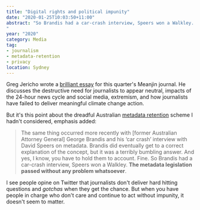 ```yaml
---
title: "Digital rights and political impunity"
date: "2020-01-25T10:03:50+11:00"
abstract: "So Brandis had a car-crash interview, Speers won a Walkley. The metadata legislation passed without any problem whatsoever.
"
year: "2020"
category: Media
tag:
- journalism
- metadata-retention
- privacy
location: Sydney
---
```

Greg Jericho wrote a [brilliant essay](https://meanjin.com.au/essays/the-trouble-with-journalism/) for this quarter's Meanjin journal. He discusses the destructive need for journalists to appear neutral, impacts of the 24-hour news cycle and social media, extremism, and how journalists have failed to deliver meaningful climate change action.

But it's this point about the dreadful Australian [metadata retention](https://rubenerd.com/tag/metadata-retention/) scheme I hadn't considered, emphasis added:

> The same thing occurred more recently with [former Australian Attorney General] George Brandis and his ‘car crash’ interview with David Speers on metadata. Brandis did eventually get to a correct explanation of the concept, but it was a terribly bumbling answer. And yes, I know, you have to hold them to account. Fine. So Brandis had a car-crash interview, Speers won a Walkley. **The metadata legislation passed without any problem whatsoever**.

I see people opine on Twitter that journalists don't deliver hard hitting questions and *gotchas* when they get the chance. But when you have people in charge who don't care and continue to act without impunity, it doesn't seem to matter.

